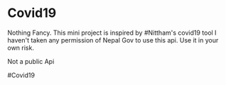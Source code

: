 # Covid19
Nothing Fancy. This mini project is inspired by #Nittham's covid19 tool
I haven't taken any permission of Nepal Gov to use this api. Use it in your own risk. 

Not a public Api

#Covid19
